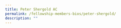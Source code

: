```yaml
---
title: Peter Shergold AC
permalink: /fellowship-members-bios/peter-shergold/
description: ""
---
```

